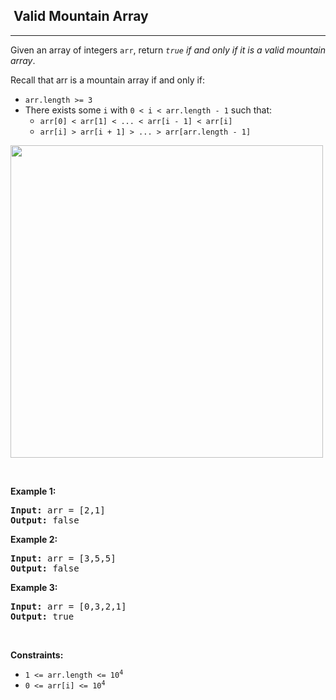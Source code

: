 <h2>  Valid Mountain Array</h2><hr><div><p>Given an array of integers <code>arr</code>, return <em><code>true</code> if and only if it is a valid mountain array</em>.</p>

<p>Recall that arr is a mountain array if and only if:</p>

<ul>
	<li><code>arr.length &gt;= 3</code></li>
	<li>There exists some <code>i</code> with <code>0 &lt; i &lt; arr.length - 1</code> such that:
	<ul>
		<li><code>arr[0] &lt; arr[1] &lt; ... &lt; arr[i - 1] &lt; arr[i] </code></li>
		<li><code>arr[i] &gt; arr[i + 1] &gt; ... &gt; arr[arr.length - 1]</code></li>
	</ul>
	</li>
</ul>
<img src="https://assets.leetcode.com/uploads/2019/10/20/hint_valid_mountain_array.png" width="500">
<p>&nbsp;</p>
<p><strong>Example 1:</strong></p>
<pre><strong>Input:</strong> arr = [2,1]
<strong>Output:</strong> false
</pre><p><strong>Example 2:</strong></p>
<pre><strong>Input:</strong> arr = [3,5,5]
<strong>Output:</strong> false
</pre><p><strong>Example 3:</strong></p>
<pre><strong>Input:</strong> arr = [0,3,2,1]
<strong>Output:</strong> true
</pre>
<p>&nbsp;</p>
<p><strong>Constraints:</strong></p>

<ul>
	<li><code>1 &lt;= arr.length &lt;= 10<sup>4</sup></code></li>
	<li><code>0 &lt;= arr[i] &lt;= 10<sup>4</sup></code></li>
</ul>
</div>